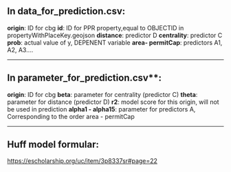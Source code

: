 ## In data_for_prediction.csv:

**origin**: ID for cbg
**id**: ID for PPR property,equal to OBJECTID in propertyWithPlaceKey.geojson
**distance**: predictor D
**centrality**: predictor C
**prob**: actual value of y, DEPENENT variable
**area- permitCap**: predictors A1, A2, A3....

-----------------------------

## In parameter_for_prediction.csv**:

**origin**: ID for cbg
**beta**: parameter for centrality (predictor C)
**theta**: parameter for distance (predictor D)
**r2**: model score for this origin, will not be used in prediction
**alpha1 - alpha15**: parameter for predictors A, Corresponding to the order area - permitCap

-----------------------------

## Huff model formular:
https://escholarship.org/uc/item/3p8337sr#page=22

